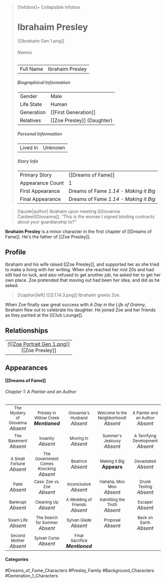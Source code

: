 > [!infobox]+ Collapsible Infobox
> # Ibrahaim Presley
> ![[Ibrahaim Gen 1.png]] 
> ###### Names 
> |  |  | 
> | ---- | ---- | 
> | Full Name | Ibrahaim Presley | 
>
> ##### Biographical Information
> |  |  | 
> | ---- | ---- | 
> | Gender | Male | 
> | Life State | Human |
> | Generation | [[First Generation]] |
> | Relatives | [[Zoe Presley]] (Daughter)
> 
> ##### Personal Information
> |  |  | 
> | ---- | ---- | 
> | Lived In | Unknown | 
> 
> ##### Story Info
> |  |  | 
> | ---- | ---- | 
> | Primary Story | [[Dreams of Fame]] | 
> | Appearance Count | 1 | 
> | First Appearance | Dreams of Fame *1.14 - Making it Big*
> | Final Appearance | Dreams of Fame *1.14 - Making it Big*

> [!quote|author] Ibrahaim upon meeting [[Giovanna Cardwell|Giovanna]].
> “This is the woman I signed binding contracts about your guardianship to?”

**Ibrahaim Presley** is a minor character in the first chapter of [[Dreams of Fame]]. He's the father of [[Zoe Presley]].

## Profile
Ibrahaim and his wife raised [[Zoe Presley]], and supported her as she tried to make a living with her writing. When she reached her mid 20s and had still had no luck, and also refused to get another job, he asked her to get her own place. Zoe pretended that moving out had been her idea, and did as he asked.

> [!caption|left]
> ![[S.1.14.3.png]] 
> Ibrahaim greets Zoe.

When Zoe finally saw great success with *A Day in the Life of Granny*, Ibrahaim flew out to celebrate his daughter. He joined Zoe and her friends as they partied at the [[Club Lounge]].

## Relationships
| | 
| ------------------------------------------------------------- | 
|<center>[![[Zoe Portrait Gen 1.png]]](<Zoe Presley>)<br>[[Zoe Presley]] |

## Appearances
#### [[Dreams of Fame]]
###### Chapter 1: A Painter and an Author
|                                                                       |     |     |     |     |
| --------------------------------------------------------------------- | --- | --- | --- | --- |
| <center><font size=2>The Mystery of Giovanna<br><font size=3>*Absent* | <center><font size=2>Presley in Willow Creek<br><font size=3>***Mentioned*** | <center><font size=2>Giovanna's Husband<br><font size=3>*Absent* | <center><font size=2>Welcome to the Neighborhood!<br><font size=3>*Absent* | <center><font size=2>A Painter and an Author<br><font size=3>*Absent* |
| <center><font size=2>The Basement<br><font size=3>*Absent* | <center><font size=2>Insanity<br><font size=3>*Absent* | <center><font size=2>Moving In<br><font size=3>*Absent* | <center><font size=2>Summer's Jealousy<br><font size=3>*Absent*| <center><font size=2>A Terrifying Development<br><font size=3>*Absent* |
| <center><font size=2>A Small Fortune<br><font size=3>*Absent* | <center><font size=2>The Government Comes Knocking<br><font size=3>*Absent* | <center><font size=2>Beatrice<br><font size=3>*Absent* | <center><font size=2>Making it Big<br><font size=3>**Appears** | <center><font size=2>Devastated<br><font size=3>*Absent* |
| <center><font size=2>Patel<br><font size=3>*Absent* | <center><font size=2>Case: Zoe vs. Zoe<br><font size=3>*Absent* | <center><font size=2>Inconclusive<br><font size=3>*Absent* | <center><font size=2>Hahaha, Moo Moo<br><font size=3>*Absent* | <center><font size=2>Drunk Texting<br><font size=3>*Absent* |
| <center><font size=2>Bankrupt<br><font size=3>*Absent* | <center><font size=2>Cleaning Up<br><font size=3>*Absent* | <center><font size=2>A Wedding of Friends<br><font size=3>*Absent* | <center><font size=2>Admitting the Truth<br><font size=3>*Absent* | <center><font size=2>Escape!<br><font size=3>*Absent* |
| <center><font size=2>Sixam Life<br><font size=3>*Absent* | <center><font size=2>The Search for Summer<br><font size=3>*Absent* | <center><font size=2>Sylvan Glade<br><font size=3>*Absent* | <center><font size=2>Proposal<br><font size=3>*Absent* | <center><font size=2>Back on Earth<br><font size=3>*Absent* |
| <center><font size=2>Second Mother<br><font size=3>*Absent* | <center><font size=2>Sylvan Curse<br><font size=3>*Absent* | <center><font size=2>Final Sacrifice<br><font size=3>***Mentioned*** |  |  |
#### Categories
#Dreams_of_Fame_Characters #Presley_Family #Background_Characters #Generation_1_Characters